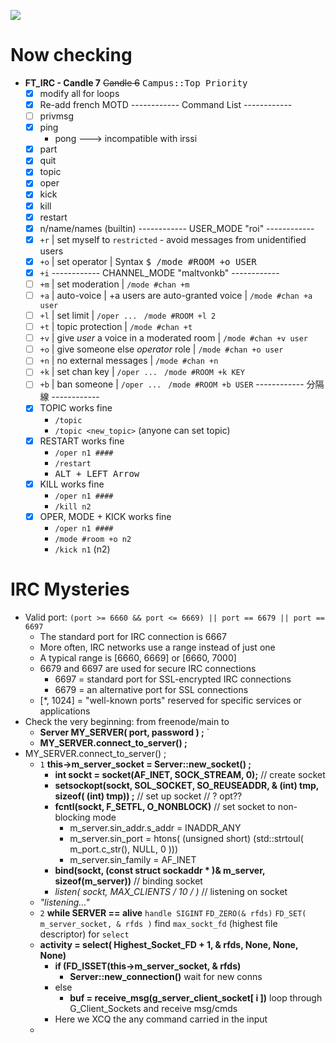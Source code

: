 ![](https://img.shields.io/badge/C++-Internet&nbsp;Relay&nbsp;Chat-red.svg?style=flat&logo=c%2B%2B)


# Now checking
- __FT_IRC - Candle 7__ ~~Candle 6~~ <kbd> Campus::Top Priority </kbd>
  - [x] modify all for loops
  - [x] Re-add french MOTD
------------ Command List ------------
  - [ ] privmsg
  - [x] ping
    - pong ---> incompatible with irssi
  - [x] part
  - [x] quit
  - [x] topic
  - [x] oper
  - [x] kick
  - [x] kill
  - [x] restart
  - [x] n/name/names (builtin)
------------ USER_MODE "roi" ------------
  - [x] `+r` | set myself to `restricted` - avoid messages from unidentified users
  - [x] `+o` | set operator | Syntax <kbd> $ /mode #ROOM +o USER </kbd>
  - [x] `+i` 
------------ CHANNEL_MODE "maltvonkb" ------------
  - [ ] `+m` | set moderation |  `/mode #chan +m`
  - [ ] `+a` | auto-voice | +a users are auto-granted voice | `/mode #chan +a user` 
  - [ ] `+l` | set limit | `/oper ...` ` /mode #ROOM +l 2`
  - [ ] `+t` | topic protection | `/mode #chan +t `
  - [ ] `+v` | give _user_ a voice in a moderated room |  `/mode #chan +v user`
  - [ ] `+o` | give someone else _operator_ role | `/mode #chan +o user`
  - [ ] `+n` | no external messages |  `/mode #chan +n`
  - [ ] `+k` | set chan key | `/oper ...` ` /mode #ROOM +k KEY`   
  - [ ] `+b` | ban someone | `/oper ...` ` /mode #ROOM +b USER` 
------------ 分隔線 ------------
  - [x] TOPIC works fine
    - `/topic` 
    - `/topic <new_topic>` (anyone can set topic)
  - [x] RESTART works fine
    - `/oper n1 ####` 
    - `/restart`
    - <kbd> ALT + LEFT Arrow </kbd> 
  - [x] KILL works fine
    - `/oper n1 ####`
    - `/kill n2` 
  - [x] OPER, MODE + KICK works fine
    - `/oper n1 ####`
    - `/mode #room +o n2`
    - `/kick n1` (n2) 



# IRC Mysteries
- Valid port: `(port >= 6660 && port <= 6669) || port == 6679 || port == 6697`
  - The standard port for IRC connection is 6667
  - More often, IRC networks use a range instead of just one
  - A typical range is [6660, 6669] or [6660, 7000]
  - 6679 and 6697 are used for secure IRC connections
    - 6697 = standard port for SSL-encrypted IRC connections
    - 6679 = an alternative port for SSL connections
  - [*, 1024] = "well-known ports" reserved for specific services or applications
- Check the very beginning: from freenode/main to 
  - **Server	MY_SERVER( port, password ) ;** `
  - **MY_SERVER.connect_to_server() ;** 
- MY_SERVER.connect_to_server() ;
  - `1` **this->m_server_socket = Server::new_socket() ;**
    - **int sockt = socket(AF_INET, SOCK_STREAM, 0);** // create socket
    - **setsockopt(sockt, SOL_SOCKET, SO_REUSEADDR, & (int) tmp, sizeof( (int) tmp)) ;** // set up socket // ? opt??
    - **fcntl(sockt, F_SETFL, O_NONBLOCK)** // set socket to non-blocking mode
      - m_server.sin_addr.s_addr = INADDR_ANY
      - m_server.sin_port = htons( (unsigned short) (std::strtoul( m_port.c_str(), NULL, 0 )))
      - m_server.sin_family = AF_INET
    - **bind(sockt, (const struct sockaddr * )& m_server, sizeof(m_server))** // binding socket
    - **listen( sockt, MAX_CLIENTS /* 10 */ )** // listening on socket
  - _"listening..."_
  - `2` **while SERVER == alive**
  `handle SIGINT` `FD_ZERO(& rfds)` `FD_SET( m_server_socket, & rfds )`
  find `max_sockt_fd` (highest file descriptor) for `select`
  - **activity = select( Highest_Socket_FD + 1, & rfds, None, None, None)**
    - **if (FD_ISSET(this->m_server_socket, & rfds)**
      - **Server::new_connection()** wait for new conns
    - else
      - **buf = receive_msg(g_server_client_socket[ i ])** loop through G_Client_Sockets and receive msg/cmds
    - Here we XCQ the any command carried in the input
  - 





<!--

# Basic checks
- Check poll() (or equivalent) 
  - only one
  - called every time before accept, read, write etc.
  - no errno
- Verify fnctl()
  - use of fcntl(fd, F_SETFL, O_NONBLOCK)

# Networking 1
- Use 'nc'
  - connect to the server
  - send commands
  - the server answers back
- From now on, use our reference IRC client
  - try multiple clients
  - test with `IRSSI` and `nc` at the same time
- Join a channel
   - messages are sent to all

# Networking 2
- Use `nc` to send partial commands
... What are partial commands ? (🟡)
  - the server answers correctly
  - other connections run fine
- Unexpectedly kill a client
  - check if server still works and can still get new client
- (🟡) Kill a `nc` with half of a command sent
- Stop a client (^-Z)
  - Flood the channel using another client
    - Server should not hang
  - Check leak


# Client side
- Use `nc` to perform
  - authenticate (🟡)
  - set nick
  - set username
  - join chan
- Use `irssi` to perform
  - authenticate
  - set nick
  - set username
  - join chan
- Run `/PRIVMSG` with different parameters
- Run `/NOTICE` with different parameters
    - work with different parameters
- Check that a regular user cannot do operator actions
- Check that a ___chanop___ can 
- (🟡) All the channel operations should be tested  


# File transfer
- File transfer with `irssi` (🟡)

# A small bot
- ___Todo___

-->
